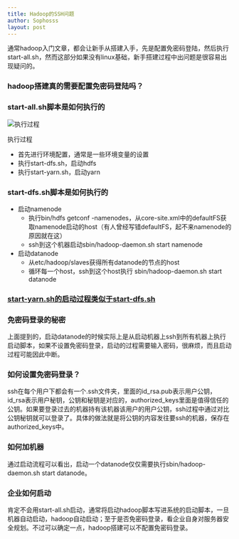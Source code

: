 ```yaml
---
title: Hadoop的SSH问题
author: Sophosss
layout: post
---
```

通常hadoop入门文章，都会让新手从搭建入手，先是配置免密码登陆，然后执行start-all.sh，然而这部分如果没有linux基础，新手搭建过程中出问题是很容易出现疑问的。

### hadoop搭建真的需要配置免密码登陆吗？

### start-all.sh脚本是如何执行的

![执行过程](https://yudaer.oss-cn-hangzhou.aliyuncs.com/pic/13.png)

执行过程

- 首先进行环境配置，通常是一些环境变量的设置
- 执行start-dfs.sh，启动hdfs
- 执行start-yarn.sh，启动yarn

### start-dfs.sh脚本是如何执行的

- 启动namenode
  - 执行bin/hdfs getconf -namenodes，从core-site.xml中的defaultFS获取namenode启动的host（有人曾经写错defaultFS，起不来namenode的原因就在这）
  - ssh到这个机器启动sbin/hadoop-daemon.sh start namenode
- 启动datanode
  - 从etc/hadoop/slaves获得所有datanode的节点的host
  - 循环每一个host，ssh到这个host执行 sbin/hadoop-daemon.sh start datanode

### [start-yarn.sh的启动过程类似于start-dfs.sh](http://start-yarn.xn--shstart-dfs-b09qv4en1ttwf2r4nxsm6ukxn6g.sh/)

### 免密码登录的秘密

上面提到的，启动datanode的时候实际上是从启动机器上ssh到所有机器上执行启动脚本，如果不设置免密码登录，启动的过程需要输入密码，很麻烦，而且启动过程可能因此中断。

### 如何设置免密码登录？

ssh在每个用户下都会有一个.ssh文件夹，里面的id_rsa.pub表示用户公钥，id_rsa表示用户秘钥，公钥和秘钥是对应的，authorized_keys里面是值得信任的公钥。如果要登录过去的机器持有该机器该用户的用户公钥，ssh过程中通过对比公钥秘钥就可以登录了。具体的做法就是将公钥的内容发往要ssh的机器，保存在authorized_keys中。

### 如何加机器

通过启动流程可以看出，启动一个datanode仅仅需要执行sbin/hadoop-daemon.sh start datanode。

### 企业如何启动

肯定不会用start-all.sh启动，通常将启动hadoop脚本写进系统的启动脚本，一旦机器自动启动，hadoop自动启动；至于是否免密码登录，看企业自身对服务器安全规划。不过可以确定一点，hadoop搭建可以不配置免密码登录。